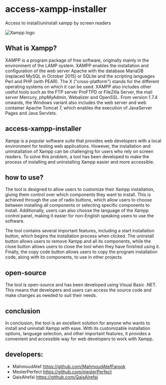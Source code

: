# access-xampp-installer
Access to install/uninstall xampp by screen readers

![Xampp logo](https://github.com/tecwindow/access-xampp-installer/imgxampp.png)

## What is Xampp?
XAMPP is a program package of free software, originally mainly in the environment of the LAMP system. XAMPP enables the installation and configuration of the web server Apache with the database MariaDB (replaced MySQL in October 2015) or SQLite and the scripting languages ​​Perl and PHP (with PEAR). The X ("cross-platform") stands for the different operating systems on which it can be used. XAMPP also includes other useful tools such as the FTP server ProFTPD or FileZilla Server, the mail server Mercury, phpMyAdmin, Webalizer and OpenSSL. From version 1.7.4 onwards, the Windows variant also includes the web server and web container Apache Tomcat 7, which enables the execution of JavaServer Pages and Java Servlets.

## access-xampp-installer
Xampp is a popular software suite that provides web developers with a local environment for testing web applications. However, the installation and uninstallation of Xampp can be challenging for users who rely on screen readers. To solve this problem, a tool has been developed to make the process of installing and uninstalling Xampp easier and more accessible.

## how to use?
The tool is designed to allow users to customize their Xampp installation, giving them control over which components they want to install. This is achieved through the use of radio buttons, which allow users to choose between installing all components or selecting specific components to install. Additionally, users can also choose the language of the Xampp control panel, making it easier for non-English speaking users to use the software.

The tool contains several important features, including a start installation button, which begins the installation process when clicked. The uninstall button allows users to remove Xampp and all its components, while the close button allows users to close the tool when they have finished using it. Finally, the copy code button allows users to copy the program installation code, along with its components, to use in other projects.

## open-source
The tool is open-source and has been developed using Visual Basic .NET. This means that developers and users can access the source code and make changes as needed to suit their needs.

## conclusion
In conclusion, the tool is an excellent solution for anyone who wants to install and uninstall Xampp with ease. With its customizable installation options, language selection, and other important features, it provides a convenient and accessible way for web developers to work with Xampp.

## developers:
* MahmoudAtef https://github.com/MahmoudAtefFarook
* MesterPerfect https://github.com/mesterPerfect
* QaisAlrefai https://github.com/QaisAlrefai